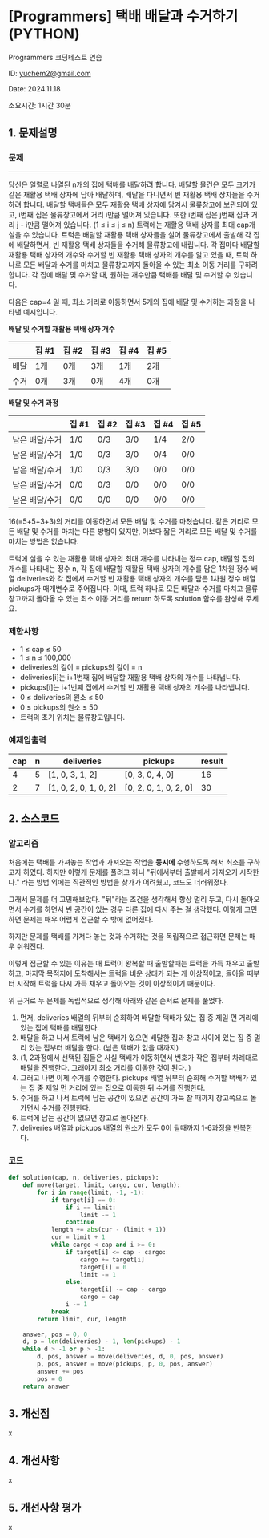 # [Programmers] 택배 배달과 수거하기 (PYTHON)
Programmers 코딩테스트 연습

ID: yuchem2@gmail.com

Date: 2024.11.18

소요시간: 1시간 30분

## 1. 문제설명

### 문제
---
당신은 일렬로 나열된 n개의 집에 택배를 배달하려 합니다. 배달할 물건은 모두 크기가 같은 재활용 택배 상자에 담아 배달하며, 배달을 다니면서 빈 재활용 택배 상자들을 수거하려 합니다.
배달할 택배들은 모두 재활용 택배 상자에 담겨서 물류창고에 보관되어 있고, i번째 집은 물류창고에서 거리 i만큼 떨어져 있습니다. 또한 i번째 집은 j번째 집과 거리 j - i만큼 떨어져 있습니다. (1 ≤ i ≤ j ≤ n)
트럭에는 재활용 택배 상자를 최대 cap개 실을 수 있습니다. 트럭은 배달할 재활용 택배 상자들을 실어 물류창고에서 출발해 각 집에 배달하면서, 빈 재활용 택배 상자들을 수거해 물류창고에 내립니다. 각 집마다 배달할 재활용 택배 상자의 개수와 수거할 빈 재활용 택배 상자의 개수를 알고 있을 때, 트럭 하나로 모든 배달과 수거를 마치고 물류창고까지 돌아올 수 있는 최소 이동 거리를 구하려 합니다. 각 집에 배달 및 수거할 때, 원하는 개수만큼 택배를 배달 및 수거할 수 있습니다.

다음은 cap=4 일 때, 최소 거리로 이동하면서 5개의 집에 배달 및 수거하는 과정을 나타낸 예시입니다.

**배달 및 수거할 재활용 택배 상자 개수**

|    | 집 #1 | 집 #2 | 집 #3 | 집 #4 | 집 #5  |
|----|------|------|------|------|-------|
| 배달 | 1개   | 0개   | 3개   | 1개   | 2개    |
| 수거 | 0개   | 3개   | 0개   | 4개   | 0개    |

**배달 및 수거 과정**

|          | 집 #1 | 집 #2 | 집 #3 | 집 #4 | 집 #5 |
|----------|------|------|------|------|------|
| 남은 배달/수거 | 1/0  | 0/3  | 3/0  | 1/4  | 2/0  |
| 남은 배달/수거 | 1/0  | 0/3  | 3/0  | 0/4  | 0/0  |
| 남은 배달/수거 | 1/0  | 0/3  | 3/0  | 0/0  | 0/0  |
| 남은 배달/수거 | 0/0  | 0/3  | 0/0  | 0/0  | 0/0  |
| 남은 배달/수거 | 0/0  | 0/0  | 0/0  | 0/0  | 0/0  |

16(=5+5+3+3)의 거리를 이동하면서 모든 배달 및 수거를 마쳤습니다. 같은 거리로 모든 배달 및 수거를 마치는 다른 방법이 있지만, 이보다 짧은 거리로 모든 배달 및 수거를 마치는 방법은 없습니다.

트럭에 실을 수 있는 재활용 택배 상자의 최대 개수를 나타내는 정수 cap, 배달할 집의 개수를 나타내는 정수 n, 각 집에 배달할 재활용 택배 상자의 개수를 담은 1차원 정수 배열 deliveries와 각 집에서 수거할 빈 재활용 택배 상자의 개수를 담은 1차원 정수 배열 pickups가 매개변수로 주어집니다. 이때, 트럭 하나로 모든 배달과 수거를 마치고 물류창고까지 돌아올 수 있는 최소 이동 거리를 return 하도록 solution 함수를 완성해 주세요.

### 제한사항
+ 1 ≤ cap ≤ 50
+ 1 ≤ n ≤ 100,000
+ deliveries의 길이 = pickups의 길이 = n
 + deliveries[i]는 i+1번째 집에 배달할 재활용 택배 상자의 개수를 나타냅니다.
 + pickups[i]는 i+1번째 집에서 수거할 빈 재활용 택배 상자의 개수를 나타냅니다.
 + 0 ≤ deliveries의 원소 ≤ 50
 + 0 ≤ pickups의 원소 ≤ 50
+ 트럭의 초기 위치는 물류창고입니다.

### 예제입출력

| cap      | n   | deliveries            | pickups               | result  |
|----------|-----|-----------------------|-----------------------|---------|
| 4        | 5   | [1, 0, 3, 1, 2]       | [0, 3, 0, 4, 0]       | 16      |
| 2        | 7   | [1, 0, 2, 0, 1, 0, 2] | [0, 2, 0, 1, 0, 2, 0] | 30      |

## 2. 소스코드

### 알고리즘
처음에는 택배를 가져놓는 작업과 가져오는 작업을 **동시에** 수행하도록 해서 최소를 구하고자 하였다.
하지만 이렇게 문제를 풀려고 하니 "뒤에서부터 출발해서 가져오기 시작한다." 라는 방법 외에는 직관적인 방법을 찾가가 어려웠고, 코드도 더러워졌다.

그래서 문제를 더 고민해보았다. "뒤"라는 조건을 생각해서 항상 멀리 두고, 다시 돌아오면서 수거를 하면서 빈 공간이 있는 경우 다른 집에 다시 주는 걸 생각했다. 이렇게 고민하면 문제는 매우 어렵게 접근할 수 밖에 없어졌다.

하지만 문제를 택배를 가져다 놓는 것과 수거하는 것을 독립적으로 접근하면 문제는 매우 쉬워진다. 

이렇게 접근할 수 있는 이유는 매 트럭이 왕복할 때 출발할때는 트럭을 가득 채우고 출발하고, 마지막 목적지에 도착해서는 트럭을 비운 상태가 되는 게 이상적이고, 돌아올 때부터 시작해 트럭을 다시 가득 채우고 돌아오는 것이 이상적이기 때문이다. 

위 근거로 두 문제를 독립적으로 생각해 아래와 같은 순서로 문제를 풀었다.

1. 먼저, deliveries 배열의 뒤부터 순회하여 배달할 택배가 있는 집 중 제일 먼 거리에 있는 집에 택배를 배달한다.
2. 배달을 하고 나서 트럭에 남은 택배가 있으면 배달한 집과 창고 사이에 있는 집 중 멀리 있는 집부터 배달을 한다. (남은 택배가 없을 때까지)
3. (1, 2과정에서 선택된 집들은 사실 택배가 이동하면서 번호가 작은 집부터 차례대로 배달을 진행한다. 그래야지 최소 거리를 이동한 것이 된다. )
4. 그러고 나면 이제 수거를 수행한다. pickups 배열 뒤부터 순회해 수거할 택배가 있는 집 중 제일 먼 거리에 있는 집으로 이동한 뒤 수거를 진행한다.
5. 수거를 하고 나서 트럭에 남는 공간이 있으면 공간이 가득 찰 때까지 창고쪽으로 돌가면서 수거를 진행한다.
6. 트럭에 남는 공간이 없으면 창고로 돌아온다.
7. deliveries 배열과 pickups 배열의 원소가 모두 0이 될때까지 1-6과정을 반복한다.

### 코드
```python
def solution(cap, n, deliveries, pickups):
    def move(target, limit, cargo, cur, length):
        for i in range(limit, -1, -1):
            if target[i] == 0:
                if i == limit:
                    limit -= 1
                continue
            length += abs(cur - (limit + 1))
            cur = limit + 1
            while cargo < cap and i >= 0:
                if target[i] <= cap - cargo:
                    cargo += target[i]
                    target[i] = 0
                    limit -= 1
                else:
                    target[i] -= cap - cargo
                    cargo = cap
                i -= 1
            break
        return limit, cur, length
    
    answer, pos = 0, 0
    d, p = len(deliveries) - 1, len(pickups) - 1
    while d > -1 or p > -1:
        d, pos, answer = move(deliveries, d, 0, pos, answer)
        p, pos, answer = move(pickups, p, 0, pos, answer)
        answer += pos
        pos = 0
    return answer
```
## 3. 개선점
x
## 4. 개선사항
x
## 5. 개선사항 평가
x
